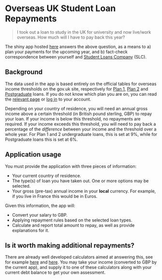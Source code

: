 # Overseas UK Student Loan Repayments

> I took out a loan to study in the UK for university and now live/work overseas. How much will I have to pay back this year?

The shiny app hosted [here](http://edbonneville.shinyapps.io/overseas-slc-thresholds) answers the above question, as a means to a) plan your payments for the upcoming year, and b) fact-check correspondence between yourself and [Student Loans Company](https://www.gov.uk/government/organisations/student-loans-company) (SLC).

## Background

The data used in the app is based entirely on the official tables for overseas income thresholds on the gov.uk site, respectively for [Plan 1](https://www.gov.uk/government/publications/overseas-earnings-thresholds-for-plan-1-student-loans/overseas-earnings-thresholds-for-plan-1-student-loans-2020-21), [Plan 2](https://www.gov.uk/government/publications/overseas-earnings-thresholds-for-plan-2-student-loans/overseas-earnings-thresholds-for-plan-2-student-loans-2020-21) and [Postgraduate](https://www.gov.uk/government/publications/overseas-earnings-thresholds-for-postgraduate-student-loans/overseas-earnings-thresholds-for-postgraduate-student-loans-2020-21) loans. If you do not know which plan you are on, you can read the [relevant page](https://www.gov.uk/repaying-your-student-loan/which-repayment-plan-you-are-on) or [log in](https://www.gov.uk/sign-in-to-manage-your-student-loan-balance) to your account.

Depending on your country of residence, you will need an annual gross income above a certain threshold (in British pound sterling, GBP) to repay your loan. If your income is below this threshold, no repayments are required. If your income exceeds this threshold, you will need to pay back a percentage of the *difference* between your income and the threshold over a whole year. For Plan 1 and 2 undergraduate loans, this is set at 9%, while for Postgraduate loans this is set at 6%.

## Application usage

You must provide the application with three pieces of information:

- Your current country of residence.
- The type(s) of loan you have taken out. One or more options may be selected.
- Your gross (pre-tax) annual income in your **local** currency. For example, if you live in France this would be in Euros.

Given this information, the app will:

- Convert your salary to GBP.
- Applying repayment rules based on the selected loan types.
- Calculate and report total amount to repay, as well as provide explanations for it.

## Is it worth making additional repayments?

There are already well developed calculators aimed at answering this, see for example [here](https://www.student-loan-calculator.co.uk/) and [here](https://yourslrc.co.uk/). You may take your income (converted to GBP by the current app), and supply it to one of these calculators along with your current debt balance to get your own assessment.
